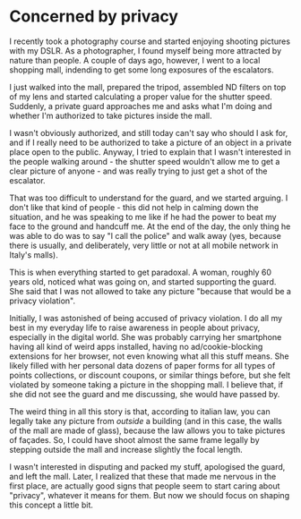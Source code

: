 # Concerned by privacy

I recently took a photography course and started enjoying shooting pictures with my DSLR. As a photographer, I found myself being more attracted by nature than people. A couple of days ago, however, I went to a local shopping mall, indending to get some long exposures of the escalators.

I just walked into the mall, prepared the tripod, assembled ND filters on top of my lens and started calculating a proper value for the shutter speed. Suddenly, a private guard approaches me and asks what I'm doing and whether I'm authorized to take pictures inside the mall.

I wasn't obviously authorized, and still today can't say who should I ask for, and if I really need to be authorized to take a picture of an object in a private place open to the public. Anyway, I tried to explain that I wasn't interested in the people walking around - the shutter speed wouldn't allow me to get a clear picture of anyone - and was really trying to just get a shot of the escalator.

That was too difficult to understand for the guard, and we started arguing. I don't like that kind of people - this did not help in calming down the situation, and he was speaking to me like if he had the power to beat my face to the ground and handcuff me. At the end of the day, the only thing he was able to do was to say "I call the police" and walk away (yes, because there is usually, and deliberately, very little or not at all mobile network in Italy's malls).

This is when everything started to get paradoxal. A woman, roughly 60 years old, noticed what was going on, and started supporting the guard. She said that I was not allowed to take any picture "because that would be a privacy violation".

Initially, I was astonished of being accused of privacy violation. I do all my best in my everyday life to raise awareness in people about privacy, especially in the digital world. She was probably carrying her smartphone having all kind of weird apps installed, having no ad/cookie-blocking extensions for her browser, not even knowing what all this stuff means. She likely filled with her personal data dozens of paper forms for all types of points collections, or discount coupons, or similar things before, but she felt violated by someone taking a picture in the shopping mall. I believe that, if she did not see the guard and me discussing, she would have passed by.

The weird thing in all this story is that, according to italian law, you can legally take any picture from *outside* a building (and in this case, the walls of the mall are made of glass), because the law allows you to take pictures of façades. So, I could have shoot almost the same frame legally by stepping outside the mall and increase slightly the focal length.

I wasn't interested in disputing and packed my stuff, apologised the guard, and left the mall. Later, I realized that these that made me nervous in the first place, are actually good signs that people seem to start caring about "privacy", whatever it means for them. But now we should focus on shaping this concept a little bit.
